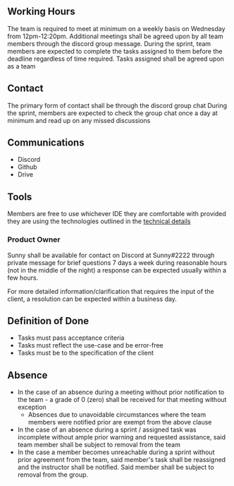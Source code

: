 ## Working Hours
The team is required to meet at minimum on a weekly basis on Wednesday from 12pm-12:20pm.
Additional meetings shall be agreed upon by all team members through the discord group message.
During the sprint, team members are expected to complete the tasks assigned to them before the deadline regardless of time required. 
Tasks assigned shall be agreed upon as a team

## Contact
The primary form of contact shall be through the discord group chat
During the sprint, members are expected to check the group chat once a day at minimum and read up on any missed discussions

## Communications
- Discord
- Github
- Drive

## Tools
Members are free to use whichever IDE they are comfortable with provided they are using the technologies outlined in the [technical details](https://github.com/CAPSTONE-2022-2023/Group_20/blob/main/technical_details.md)

### Product Owner
Sunny shall be available for contact on Discord at Sunny#2222 through private message for brief questions 7 days a week during reasonable hours (not in the middle of the night)
a response can be expected usually within a few hours.

For more detailed information/clarification that requires the input of the client, a resolution can be expected within a business day. 

## Definition of Done
- Tasks must pass acceptance criteria
- Tasks must reflect the use-case and be error-free
- Tasks must be to the specification of the client

## Absence 
- In the case of an absence during a meeting without prior notification to the team - a grade of 0 (zero) shall be received for that meeting without exception
  - Absences due to unavoidable circumstances where the team members were notified prior are exempt from the above clause
- In the case of an absence during a sprint / assigned task was incomplete without ample prior warning and requested assistance, said team member shall be subject to removal from the team
- In the case a member becomes unreachable during a sprint without prior agreement from the team, said member's task shall be reassigned and the instructor shall be notified. Said member shall be subject to removal from the group.

